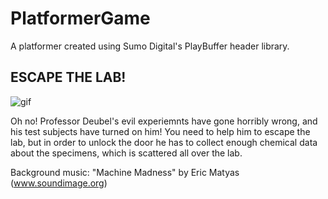 # PlatformerGame
A platformer created using Sumo Digital's PlayBuffer header library.

## ESCAPE THE LAB! 


![gif](escape_the_lab.gif)


Oh no! Professor Deubel's evil experiemnts have gone horribly wrong, and his test subjects have turned on him! You need to help him to escape the lab, but in order to unlock the door he has to collect enough chemical data about the specimens, which is scattered all over the lab.



Background music:
"Machine Madness" by Eric Matyas (www.soundimage.org)
